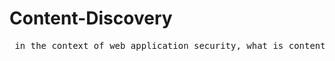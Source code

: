 # Content-Discovery

<pre>
 in the context of web application security, what is content? Content can be many things, a file, video, picture, backup, a website feature. When we talk about content discovery, we're not talking about the obvious things we can see on a website; it's the things that aren't immediately presented to us and that weren't always intended for public access.
 </pre>

